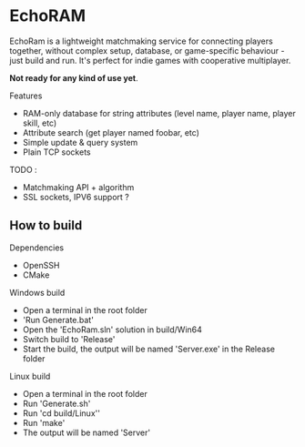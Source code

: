 # EchoRAM

EchoRam is a lightweight matchmaking service for connecting players together, without complex setup, database, or game-specific behaviour - just build and run. It's perfect for indie games with cooperative multiplayer.

**Not ready for any kind of use yet**.

Features

 * RAM-only database for string attributes (level name, player name, player skill, etc)
 * Attribute search (get player named foobar, etc)
 * Simple update & query system
 * Plain TCP sockets
 
TODO : 

 * Matchmaking API + algorithm
 * SSL sockets, IPV6 support ?

## How to build

Dependencies

 * OpenSSH
 * CMake

Windows build

 * Open a terminal in the root folder
 * 'Run Generate.bat'
 * Open the 'EchoRam.sln' solution in build/Win64
 * Switch build to 'Release'
 * Start the build, the output will be named 'Server.exe' in the Release folder
 
Linux build

 * Open a terminal in the root folder
 * Run 'Generate.sh'
 * Run 'cd build/Linux''
 * Run 'make'
 * The output will be named 'Server'
